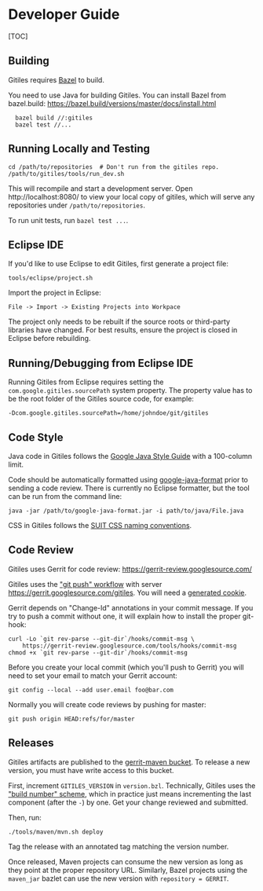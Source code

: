 # Developer Guide

[TOC]

## Building

Gitiles requires [Bazel](https://bazel.build/) to build.

You need to use Java for building Gitiles. You can install Bazel from
bazel.build: https://bazel.build/versions/master/docs/install.html

```
  bazel build //:gitiles
  bazel test //...
```


## Running Locally and Testing

```
cd /path/to/repositories  # Don't run from the gitiles repo.
/path/to/gitiles/tools/run_dev.sh
```

This will recompile and start a development server.  Open
http://localhost:8080/ to view your local copy of gitiles, which
will serve any repositories under `/path/to/repositories`.

To run unit tests, run `bazel test ...`.


## Eclipse IDE

If you'd like to use Eclipse to edit Gitiles, first generate a project file:

```
tools/eclipse/project.sh
```

Import the project in Eclipse:

```
File -> Import -> Existing Projects into Workpace
```

The project only needs to be rebuilt if the source roots or third-party
libraries have changed. For best results, ensure the project is closed in
Eclipse before rebuilding.

## Running/Debugging from Eclipse IDE

Running Gitiles from Eclipse requires setting the
`com.google.gitiles.sourcePath` system property. The property value has to be
the root folder of the Gitiles source code, for example:

````
-Dcom.google.gitiles.sourcePath=/home/johndoe/git/gitiles
````

## Code Style

Java code in Gitiles follows the [Google Java Style Guide][java-style]
with a 100-column limit.

Code should be automatically formatted using [google-java-format][fmt]
prior to sending a code review.  There is currently no Eclipse
formatter, but the tool can be run from the command line:

```
java -jar /path/to/google-java-format.jar -i path/to/java/File.java
```

CSS in Gitiles follows the [SUIT CSS naming conventions][suit].

[java-style]: https://google.github.io/styleguide/javaguide.html
[fmt]: https://github.com/google/google-java-format
[suit]: https://github.com/suitcss/suit/blob/master/doc/naming-conventions.md

## Code Review

Gitiles uses Gerrit for code review:
https://gerrit-review.googlesource.com/

Gitiles uses the ["git push" workflow][1] with server
https://gerrit.googlesource.com/gitiles.  You will need a
[generated cookie][2].

[1]: https://gerrit-review.googlesource.com/Documentation/user-upload.html#_git_push
[2]: https://gerrit.googlesource.com/new-password

Gerrit depends on "Change-Id" annotations in your commit message.
If you try to push a commit without one, it will explain how to
install the proper git-hook:

```
curl -Lo `git rev-parse --git-dir`/hooks/commit-msg \
    https://gerrit-review.googlesource.com/tools/hooks/commit-msg
chmod +x `git rev-parse --git-dir`/hooks/commit-msg
```

Before you create your local commit (which you'll push to Gerrit)
you will need to set your email to match your Gerrit account:

```
git config --local --add user.email foo@bar.com
```

Normally you will create code reviews by pushing for master:

```
git push origin HEAD:refs/for/master
```

## Releases

Gitiles artifacts are published to the [gerrit-maven
bucket](http://gerrit-maven.storage.googleapis.com/). To release a new version,
you must have write access to this bucket.

First, increment `GITILES_VERSION` in `version.bzl`. Technically, Gitiles uses
the
["build number" scheme](http://mojo.codehaus.org/versions-maven-plugin/version-rules.html),
which in practice just means incrementing the last component (after the `-`) by
one. Get your change reviewed and submitted.

Then, run:

```
./tools/maven/mvn.sh deploy
```

Tag the release with an annotated tag matching the version number.

Once released, Maven projects can consume the new version as long as they point
at the proper repository URL. Similarly, Bazel projects using the `maven_jar`
bazlet can use the new version with `repository = GERRIT`.
